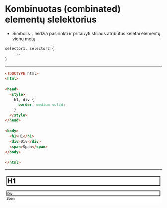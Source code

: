 # Kombinuotas (combinated) elementų slelektorius

* Simbolis `,` leidžia pasirinkti ir pritaikyti stiliaus atribūtus keletai elementų vienų metų.

```html
selector1, selector2 {
    ...
}
```

---

```html
<!DOCTYPE html>
<html>

<head>
  <style>
    h1, div {
      border: medium solid;
    }
  </style>
</head>

<body>
  <h1>H1</h1>
  <div>Div</div>
  <span>Span</span>
</body>

</html>
```

---

![Comma selector](image/comma_slector.png)